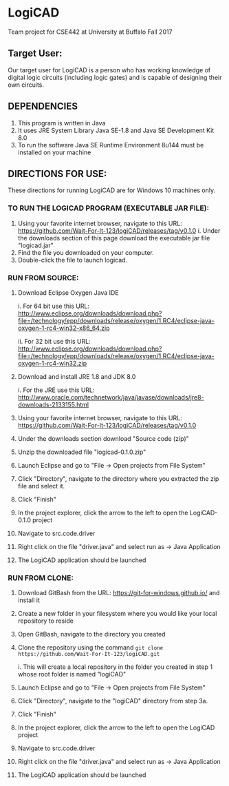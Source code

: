 # LogiCAD

Team project for CSE442 at University at Buffalo Fall 2017

## Target User:
Our target user for LogiCAD is a person who has working knowledge of digital logic circuits (including logic gates) and is capable of designing their own circuits.

## DEPENDENCIES
1. This program is written in Java
2. It uses JRE System Library Java SE-1.8 and Java SE Development Kit 8.0
3. To run the software Java SE Runtime Environment 8u144 must be installed on your machine

## DIRECTIONS FOR USE:
These directions for running LogiCAD are for Windows 10 machines only.

### TO RUN THE LOGICAD PROGRAM (EXECUTABLE JAR FILE):
1. Using your favorite internet browser, navigate to this URL: https://github.com/Wait-For-It-123/logiCAD/releases/tag/v0.1.0
      i. Under the downloads section of this page download the executable jar file "logicad.jar"
2. Find the file you downloaded on your computer.
3. Double-click the file to launch logicad.

### RUN FROM SOURCE:
1.  Download Eclipse Oxygen Java IDE

      i. For 64 bit use this URL: http://www.eclipse.org/downloads/download.php?file=/technology/epp/downloads/release/oxygen/1.RC4/eclipse-java-oxygen-1-rc4-win32-x86_64.zip
	  
      ii. For 32 bit use this URL: http://www.eclipse.org/downloads/download.php?file=/technology/epp/downloads/release/oxygen/1.RC4/eclipse-java-oxygen-1-rc4-win32.zip
2. Download and install JRE 1.8 and JDK 8.0

      i. For the JRE use this URL: http://www.oracle.com/technetwork/java/javase/downloads/jre8-downloads-2133155.html
3. Using your favorite internet browser, navigate to this URL: https://github.com/Wait-For-It-123/logiCAD/releases/tag/v0.1.0
4. Under the downloads section download "Source code (zip)"
5. Unzip the downloaded file "logicad-0.1.0.zip"
6. Launch Eclipse and go to "File -> Open projects from File System"
7. Click "Directory", navigate to the directory where you extracted the zip file and select it.
8. Click "Finish"
9. In the project explorer, click the arrow to the left to open the LogiCAD-0.1.0 project
10. Navigate to src.code.driver
11. Right click on the file "driver.java" and select run as -> Java Application
12. The LogiCAD application should be launched 

### RUN FROM CLONE:
1. Download GitBash from the URL: https://git-for-windows.github.io/ and install it
2. Create a new folder in your filesystem where you would like your local repository to reside
3. Open GitBash, navigate to the directory you created
4. Clone the repository using the command `git clone https://github.com/Wait-For-It-123/logiCAD.git`

      i. This will create a local repository in the folder you created in step 1 whose root folder is named "logiCAD"
5. Launch Eclipse and go to "File -> Open projects from File System"
6. Click "Directory", navigate to the "logiCAD" directory from step 3a.
7. Click "Finish"
8. In the project explorer, click the arrow to the left to open the LogiCAD project
9. Navigate to src.code.driver
10. Right click on the file "driver.java" and select run as -> Java Application
11. The LogiCAD application should be launched 
